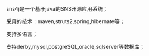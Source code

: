 sns4j是一个基于java的SNS开源应用系统；

采用的技术：maven,struts2,spring,hibernate等；

支持多语言；

支持derby,mysql,postgreSQL,oracle,sqlserver等数据库；